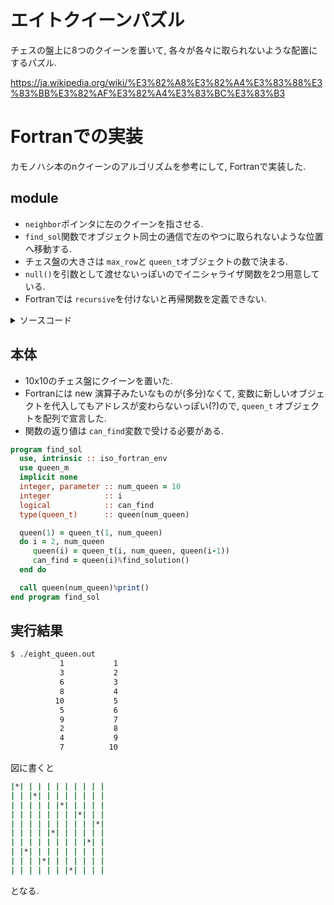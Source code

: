 # エイトクイーンパズル

チェスの盤上に8つのクイーンを置いて, 各々が各々に取られないような配置にするパズル.

https://ja.wikipedia.org/wiki/%E3%82%A8%E3%82%A4%E3%83%88%E3%83%BB%E3%82%AF%E3%82%A4%E3%83%BC%E3%83%B3


# Fortranでの実装

カモノハシ本のnクイーンのアルゴリズムを参考にして, Fortranで実装した.


## module

-   `neighbor`ポインタに左のクイーンを指させる.
-   `find_sol`関数でオブジェクト同士の通信で左のやつに取られないような位置へ移動する.
-   チェス盤の大きさは `max_row`と `queen_t`オブジェクトの数で決まる.
-   `null()`を引数として渡せないっぽいのでイニシャライザ関数を2つ用意している.
-   Fortranでは `recursive`を付けないと再帰関数を定義できない.

<details><summary>ソースコード</summary>

```fortran
module queen_m
  use, intrinsic :: iso_fortran_env
  implicit none

  type queen_t
     private
     integer                :: row, col
     type(queen_t), pointer :: neighbor
     integer                :: max_row
   contains
     procedure, pass :: find_solution => find_solution_q
     procedure, pass :: can_attack    => can_attack_q
     procedure, pass :: advance       => advance_q
     procedure, pass :: print         => print_q
     final :: destroy_queen
  end type queen_t

  interface queen_t
     module procedure :: initialize_left, initialize_q
  end interface queen_t

contains

  impure function initialize_left(col, max_row) result(res_q)
    type(queen_t)       :: res_q
    integer, intent(in) :: col, max_row
    res_q%row     = 1
    res_q%col     = col
    res_q%max_row = max_row
    res_q%neighbor => null()
    return
  end function initialize_left

  impure function initialize_q(col, max_row, queen) result(res_q)
    type(queen_t)                     :: res_q
    integer              , intent(in) :: col, max_row
    type(queen_t), target, intent(in) :: queen
    res_q%row     = 1
    res_q%col     = col
    res_q%max_row = max_row
    res_q%neighbor => queen
    return
  end function initialize_q

  subroutine destroy_queen(this)
    type(queen_t), intent(inout) :: this
    write(error_unit, '(a, i0, a, i0, a)') "destroyed: (", this%row, ", ", this%col, ")"
  end subroutine destroy_queen

  impure recursive logical function find_solution_q(this)
    class(queen_t), intent(inout) :: this
    do
       if (.not. associated(this%neighbor)) exit
       if (.not. this%neighbor%can_attack(this%row, this%col)) exit
       if (.not. this%advance()) then
          find_solution_q = .false.
          return
       end if
    end do
    find_solution_q = .true.
    return
  end function find_solution_q

  pure recursive logical function can_attack_q(this, test_row, test_col) result(attackable)
    class(queen_t), intent(in) :: this
    integer      , intent(in) :: test_row, test_col
    integer                   :: column_diff
    if (this%row == test_row) then
       attackable = .true.
       return
    end if

    column_diff = test_col - this%col
    if ( this%row + column_diff == test_row .or.&
         this%row - column_diff == test_row ) then
       attackable = .true.
       return
    end if

    if (associated(this%neighbor)) then
       attackable = this%neighbor%can_attack(test_row, test_col)
    else
       attackable = .false.
    end if
    return
  end function can_attack_q

  impure recursive logical function advance_q(this)
    class(queen_t), intent(inout) :: this
    if (this%row < this%max_row) then
       this%row = this%row + 1
       advance_q = this%find_solution()
       return
    end if

    if (.not. this%neighbor%advance()) then
       advance_q = .false.
       return
    end if
    this%row = 1
    advance_q = this%find_solution()
    return
  end function advance_q

  recursive subroutine print_q(this)
    class(queen_t), intent(in) :: this
    if (associated(this%neighbor)) then
       call this%neighbor%print()
    end if
    write(output_unit, *) this%row, this%col
  end subroutine print_q

end module queen_m
```
</details>

## 本体

-   10x10のチェス盤にクイーンを置いた.
-   Fortranには new 演算子みたいなものが(多分)なくて, 変数に新しいオブジェクトを代入してもアドレスが変わらないっぽい(?)ので, `queen_t` オブジェクトを配列で宣言した.
-   関数の返り値は `can_find`変数で受ける必要がある.

```fortran
program find_sol
  use, intrinsic :: iso_fortran_env
  use queen_m
  implicit none
  integer, parameter :: num_queen = 10
  integer            :: i
  logical            :: can_find
  type(queen_t)      :: queen(num_queen)

  queen(1) = queen_t(1, num_queen)
  do i = 2, num_queen
     queen(i) = queen_t(i, num_queen, queen(i-1))
     can_find = queen(i)%find_solution()
  end do

  call queen(num_queen)%print()
end program find_sol
```


## 実行結果

```sh
$ ./eight_queen.out
           1           1
           3           2
           6           3
           8           4
          10           5
           5           6
           9           7
           2           8
           4           9
           7          10
```

図に書くと

```sh
|*| | | | | | | | | |
| | |*| | | | | | | |
| | | | | |*| | | | |
| | | | | | | |*| | |
| | | | | | | | | |*|
| | | | |*| | | | | |
| | | | | | | | |*| |
| |*| | | | | | | | |
| | | |*| | | | | | |
| | | | | | |*| | | |
```

となる.
